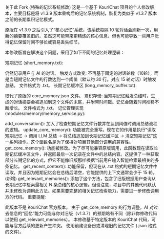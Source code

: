 关于此 Fork (特殊的记忆系统修改)
这是一个基于 KouriChat 项目的个人修改版本，主要目标是将 v1.3.9 版本重构后的记忆系统机制，恢复为类似于 v1.3.7 版本之前的长期累积记忆模式。

原版在 v1.3.9 之后引入了“核心记忆”系统，该系统每隔 10 轮对话会刷新一次，用新的摘要覆盖旧的。虽然这可能带来更精炼的核心信息，但也可能导致一些用户觉得记忆保留时间不够长或容易丢失细节。

本修改版旨在解决这个问题，采用了如下不同的记忆处理逻辑：

短期记忆 (short_memory.txt):

仍然记录用户与 AI 的对话。
触发方式改变: 不再基于固定的对话轮数（10轮），而是当短期记忆文件的行数达到一个阈值（默认约 30 行，对应 15 轮对话）时触发总结。
文件格式为 .txt。
长期记忆缓冲区 (long_memory_buffer.txt):

取代了原版的 core_memory.json 文件。
累积存储: 当短期记忆触发总结时，生成的对话摘要会被追加到这个文件的末尾，并附带时间戳。记忆会随着时间推移不断增长。
文件格式为 .txt。
记忆管理实现 (modules/memory/memory_service.py):

add_conversation(): 加入了检查短期记忆文件行数并在达到阈值时调用总结流程的逻辑。
update_core_memory(): 功能被完全重写。现在它的作用是执行“读取短期记忆 -> 调用 LLM 总结 -> 将总结追加到长期记忆缓冲区 -> 清空短期记忆”这一系列操作。这个函数名是为了保持对项目其他部分调用的兼容性。
get_core_memory(): 功能被修改。为了尽可能兼容原版调用，此函数现在读取长期记忆缓冲区文件，并返回最后一次记录在文件中的总结内容。这提供了一种获取部分长期记忆的方式，但它不能像旧版那样根据当前用户输入智能检索最相关的多条记忆。
get_recent_context(): 功能保留，但现在从 .txt 格式的短期记忆文件中读取，并且因为短期记忆会在总结后清空，它能提供的上下文通常会少于 15 轮。
(新增) get_relevant_memories(): 添加了这个方法，包含了旧版根据用户查询从长期记忆中检索最相关 N 条总结的核心逻辑。但请注意，项目中的其他代码默认并未修改为调用此方法。如果需要完整的相关记忆检索能力，需要进一步修改调用方的代码。
重要提醒:

此版本不是 KouriChat 官方版本。
由于 get_core_memory 的行为调整，AI 对过去信息的“回忆”能力可能与你对旧版（v1.3.7）的预期略有不同（除非你修改代码以使用 get_relevant_memories）。
本修改基于特定版本的 KouriChat 代码，可能与官方后续的更新产生冲突。
使用前建议备份或清理旧的记忆文件 (.json 格式的文件)。
